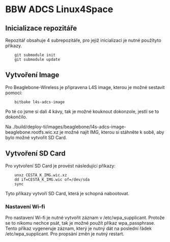 # BBW ADCS Linux4Space

## Inicializace repozitáře

Repozitář obsahuje 4 subrepozitáře, pro jejiž inicializaci je nutné použítyto příkazy.

```
    git submodule init
    git submodule update
```

## Vytvoření Image
Pro Beaglebone-Wireless je připravena L4S image, kterou je možné sestavit pomocí:

```
    bitbake l4s-adcs-image
```
Po té co jsme si dali 4 kávy, tak je možné kouknout dokonzole, jestli se to dokončilo.

Na ./build/deploy-ti/images/beaglebone/l4s-adcs-image-beaglebone.rootfs.wic.xz je možné najít IMG, kterou si stáhněte k sobě, aby bylo možné vytvořit SD Card.

## Vytvoření SD Card
Pro vytvoření SD Card je provést následující příkazy:
``` 
    unxz CESTA_K_IMG.wic.xz
    dd if=CESTA_K_IMG.wic of=/dev/sda
    sync
```
Tyto příkazy vytvoří SD Card, která je schopná nabootovat.

### Nastavení Wi-fi
Pro nastavení Wi-fi je nutné vytvořit záznam v /etc/wpa_supplicant. Protože se to nikomu nechce psát, tak je možné použít příkaz wpa_passphrase. Tento příkaz vygeneruje záznam, který je nutný dát na poslední řádek /etc/wpa_supplicant. Pro propsání změn je nutný restart.